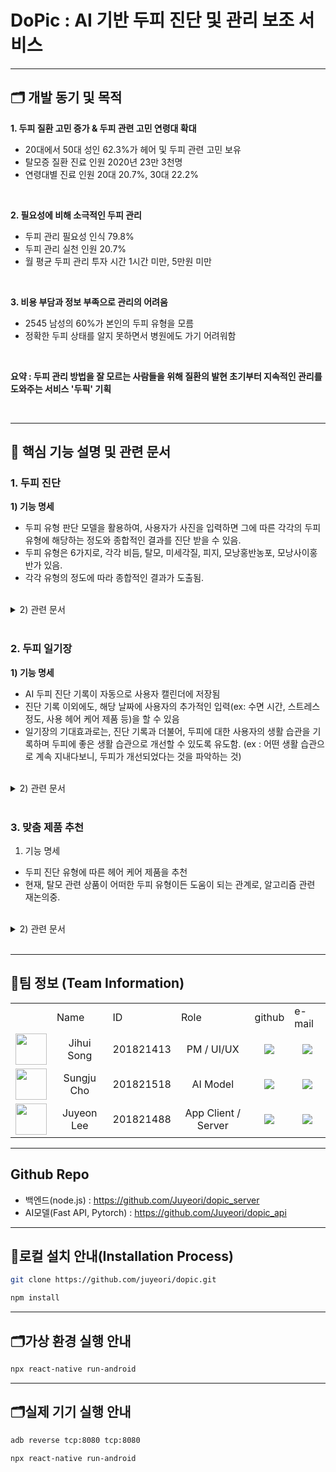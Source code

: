 # DoPic : AI 기반 두피 진단 및 관리 보조 서비스

---
## 🗂️ 개발 동기 및 목적

__1. 두피 질환 고민 증가 & 두피 관련 고민 연령대 확대__
 - 20대에서 50대 성인 62.3%가 헤어 및 두피 관련 고민 보유
 - 탈모증 질환 진료 인원 2020년 23만 3천명
 - 연령대별 진료 인원 20대 20.7%, 30대 22.2%

<br/>

__2. 필요성에 비해 소극적인 두피 관리__
 - 두피 관리 필요성 인식 79.8%
 - 두피 관리 실천 인원 20.7%
 - 월 평균 두피 관리 투자 시간 1시간 미만, 5만원 미만

<br/>

__3. 비용 부담과 정보 부족으로 관리의 어려움__
 - 2545 남성의 60%가 본인의 두피 유형을 모름
 - 정확한 두피 상태를 알지 못하면서 병원에도 가기 어려워함

 <br/>
 
__요약 : 두피 관리 방법을 잘 모르는 사람들을 위해 질환의 발현 초기부터 지속적인 관리를 도와주는 서비스 '두픽' 기획__

<br/>

---
## 📠 핵심 기능 설명 및 관련 문서


### 1. 두피 진단
 __1) 기능 명세__
  - 두피 유형 판단 모델을 활용하여, 사용자가 사진을 입력하면 그에 따른 각각의 두피 유형에 해당하는 정도와 종합적인 결과를 진단 받을 수 있음.
  - 두피 유형은 6가지로, 각각 비듬, 탈모, 미세각질, 피지, 모낭홍반농포, 모낭사이홍반가 있음.
  - 각각 유형의 정도에 따라 종합적인 결과가 도출됨.
 
 <br/>
 
 <details>
 <summary>2) 관련 문서</summary>
  - UseCase Diagram
 <br/>
  <p align='center'><img src="https://github.com/Juyeori/DoPic/assets/98978787/ed7b6485-d12b-4b14-a34f-c75fb40a4d8c.png" width=400 height=300/></p>
 
  <br/>
  - Activity Diagram
  ![image](https://github.com/Juyeori/DoPic/assets/98978787/7f5db738-39f5-4702-aea7-e50d1952e486)
  <br/>
  - Sequence Diagram
  ![image](https://github.com/Juyeori/DoPic/assets/98978787/a4ce2a73-5a5b-4745-bff4-b1a9e1b147de)
  </details>
<br/>

### 2. 두피 일기장
 __1) 기능 명세__
  - AI 두피 진단 기록이 자동으로 사용자 캘린더에 저장됨<br/>
  - 진단 기록 이외에도, 해당 날짜에 사용자의 추가적인 입력(ex: 수면 시간, 스트레스 정도, 사용 헤어 케어 제품 등)을 할 수 있음<br/>
  - 일기장의 기대효과로는, 진단 기록과 더불어, 두피에 대한 사용자의 생활 습관을 기록하며 두피에 좋은 생활 습관으로 개선할 수 있도록 유도함. (ex : 어떤 생활 습관으로 계속 지내다보니, 두피가 개선되었다는 것을 파악하는 것)<br/>

<br/>

<details>
 <summary>2) 관련 문서</summary>
  - UseCase Diagram<br/>
  ![image](https://github.com/Juyeori/DoPic/assets/98978787/0f7f4db2-98c2-4b38-970e-1767dcc26eaa)
  <br/>
  - Activity Diagram<br/>
  ![image](https://github.com/Juyeori/DoPic/assets/98978787/7a88c27a-af3e-489d-be70-3ba60e43881b)
  <br/>
  - Sequence Diagram<br/>
  ![image](https://github.com/Juyeori/DoPic/assets/98978787/b28830ab-2087-426c-9281-27c5703c0b54)
 <br/>
</details>
<br/>

### 3. 맞춤 제품 추천
 1) 기능 명세
  - 두피 진단 유형에 따른 헤어 케어 제품을 추천 <br/>
  - 현재, 탈모 관련 상품이 어떠한 두피 유형이든 도움이 되는 관계로, 알고리즘 관련 재논의중.<br/>

<br/>

<details>
 <summary>2) 관련 문서</summary>
  - UseCase Diagram<br/>
  ![image](https://github.com/Juyeori/DoPic/assets/98978787/fc48e10f-c636-4da3-b0a9-dbc96f74d9a5)
</details>
<br/>
  
---
## 🕋팀 정보 (Team Information)


<table>
 <tr>
  <td></td>
  <td>Name</td>
   <td>ID</td>
  <td>Role</td>
  <td>github</td>
  <td>e-mail</td>
 </tr>
   
 <tr>
  <td align='center'><img src="https://avatars.githubusercontent.com/u/77771635?v=4" width="50" height="50"></td>
  <td align='center'>Jihui Song</td>
  <td align='center'>201821413</td>
  <td align='center'>PM / UI/UX</td>
  <td align='center'><a href="https://github.com/tjdnjf47"><img src="http://img.shields.io/badge/tjdnjf47-green?style=social&logo=github"/></a></td>
  <td align='center'><a href="mailto:tjdnjf47@ajou.ac.kr"><img src="https://img.shields.io/badge/seojune408@gmail.com-green?logo=gmail&style=social"/></a></td>
 </tr>
 
 <tr>
  <td align='center'><img src="https://avatars.githubusercontent.com/u/109195660?v=4" width="50" height="50"></td>
  <td align='center'>Sungju Cho</td>
  <td align='center'>201821518</td>
  <td align='center'>AI Model</td>
  <td align='center'><a href="https://github.com/CastleCho"><img src="http://img.shields.io/badge/CastleCho-green?style=social&logo=github"/></a></td>
  <td align='center'><a href="mailto:ghcho333@ajou.ac.kr"><img src="https://img.shields.io/badge/ghcho333@ajou.ac.kr-green?logo=gmail&style=social"/></a></td>
 </tr>

 <tr>
  <td align='center'><img src="https://user-images.githubusercontent.com/98978787/226175108-63792c9b-1d80-45f9-958c-b1d2824f64f1.png" width="50" height="50"></td>
  <td align='center'>Juyeon Lee</td>
  <td align='center'>201821488</td>
  <td align='center'>App Client / Server</td>
  <td align='center'><a href="https://github.com/Juyeori"><img src="http://img.shields.io/badge/Juyeori-green?style=social&logo=github"/></a></td>
  <td align='center'><a href="mailto:dlwndus0728@ajou.ac.kr"><img src="https://img.shields.io/badge/dlwndus0728@ajou.ac.kr-green?logo=gmail&style=social"/></a></td>
 </tr>
</table>

---
## Github Repo

* 백엔드(node.js) : https://github.com/Juyeori/dopic_server
* AI모델(Fast API, Pytorch) : https://github.com/Juyeori/dopic_api

---
## 💽로컬 설치 안내(Installation Process)

```bash
git clone https://github.com/juyeori/dopic.git

npm install
```

---
## 🗂️가상 환경 실행 안내

```bash
npx react-native run-android
```

---
## 🗂️실제 기기 실행 안내

```bash
adb reverse tcp:8080 tcp:8080
```

```bash
npx react-native run-android
```
